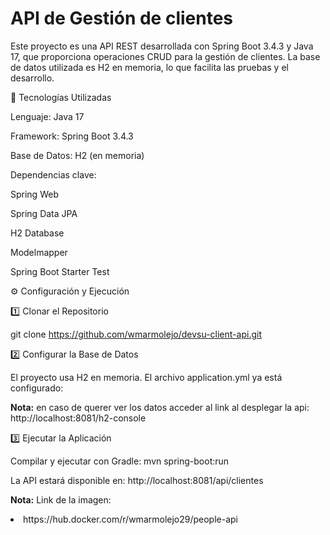 # API de Gestión de clientes

Este proyecto es una API REST desarrollada con Spring Boot 3.4.3 y Java 17, que proporciona operaciones CRUD para la gestión de clientes.
La base de datos utilizada es H2 en memoria, lo que facilita las pruebas y el desarrollo.

🚀 Tecnologías Utilizadas

Lenguaje: Java 17

Framework: Spring Boot 3.4.3

Base de Datos: H2 (en memoria)

Dependencias clave:

Spring Web

Spring Data JPA

H2 Database

Modelmapper

Spring Boot Starter Test

⚙️ Configuración y Ejecución

1️⃣ Clonar el Repositorio

git clone https://github.com/wmarmolejo/devsu-client-api.git

2️⃣ Configurar la Base de Datos

El proyecto usa H2 en memoria. El archivo application.yml ya está configurado:

**Nota:** en caso de querer ver los datos acceder al link al desplegar la api:
http://localhost:8081/h2-console

3️⃣ Ejecutar la Aplicación

Compilar y ejecutar con Gradle:
mvn spring-boot:run

La API estará disponible en: http://localhost:8081/api/clientes

**Nota:** Link de la imagen:
<li>https://hub.docker.com/r/wmarmolejo29/people-api</li> 
